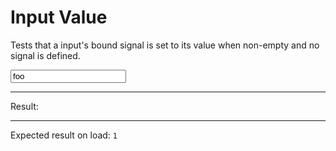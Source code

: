 # Input Value

Tests that a input's bound signal is set to its value when non-empty and no signal is defined.

<div>
  <input type="text" data-bind-result value="foo" class="input input-bordered" />
  <hr />
  Result:
  <code id="result" data-text="$result === 'foo' ? 1 : 0"></code>
  <hr />
  Expected result on load: <code>1</code>
</div>